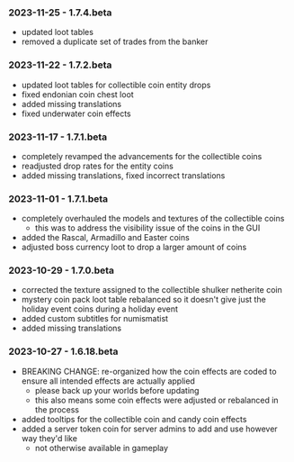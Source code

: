 ### 2023-11-25 - 1.7.4.beta

- updated loot tables
- removed a duplicate set of trades from the banker

### 2023-11-22 - 1.7.2.beta

- updated loot tables for collectible coin entity drops
- fixed endonian coin chest loot
- added missing translations
- fixed underwater coin effects

### 2023-11-17 - 1.7.1.beta

- completely revamped the advancements for the collectible coins
- readjusted drop rates for the entity coins
- added missing translations, fixed incorrect translations

### 2023-11-01 - 1.7.1.beta

- completely overhauled the models and textures of the collectible coins
  - this was to address the visibility issue of the coins in the GUI
- added the Rascal, Armadillo and Easter coins
- adjusted boss currency loot to drop a larger amount of coins

### 2023-10-29 - 1.7.0.beta

- corrected the texture assigned to the collectible shulker netherite coin
- mystery coin pack loot table rebalanced so it doesn't give just the holiday event coins during a holiday event
- added custom subtitles for numismatist
- added missing translations

### 2023-10-27 - 1.6.18.beta

- BREAKING CHANGE: re-organized how the coin effects are coded to ensure all intended effects are actually applied
  - please back up your worlds before updating
  - this also means some coin effects were adjusted or rebalanced in the process
- added tooltips for the collectible coin and candy coin effects
- added a server token coin for server admins to add and use however way they'd like
  - not otherwise available in gameplay
